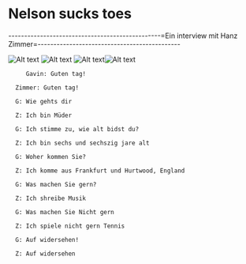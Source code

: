 # Nelson sucks toes 
------------------------------------------------=Ein interview mit Hanz Zimmer=---------------------------------------------

![Alt text](https://github.com/nelsonsuckstoes/nelsonsuckstoes.github.io/blob/main/image.png) ![Alt text](https://github.com/nelsonsuckstoes/nelsonsuckstoes.github.io/blob/main/L%20king.png) ![Alt text](https://github.com/nelsonsuckstoes/nelsonsuckstoes.github.io/assets/147558893/69e5f9de-3e96-4207-aa85-1c89fea66ed4)![Alt text](https://github.com/nelsonsuckstoes/nelsonsuckstoes.github.io/blob/main/spider%20man2.jfif)



         Gavin: Guten tag!
      
      Zimmer: Guten tag!
      
      G: Wie gehts dir
      
      Z: Ich bin Müder
      
      G: Ich stimme zu, wie alt bidst du?
      
      Z: Ich bin sechs und sechszig jare alt
      
      G: Woher kommen Sie?
      
      Z: Ich komme aus Frankfurt und Hurtwood, England
      
      G: Was machen Sie gern?
      
      Z: Ich shreibe Musik 
      
      G: Was machen Sie Nicht gern
      
      Z: Ich spiele nicht gern Tennis
      
      G: Auf widersehen!
      
      Z: Auf widersehen
